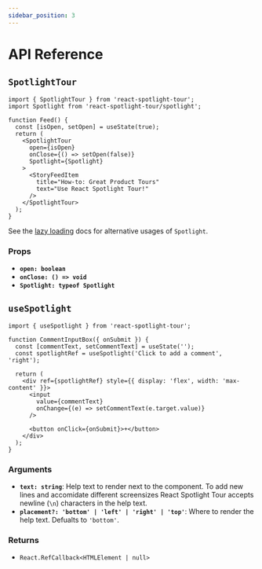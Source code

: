 ```yaml
---
sidebar_position: 3
---
```


# API Reference

## `SpotlightTour`

```tsx
import { SpotlightTour } from 'react-spotlight-tour';
import Spotlight from 'react-spotlight-tour/spotlight';

function Feed() {
  const [isOpen, setOpen] = useState(true);
  return (
    <SpotlightTour
      open={isOpen}
      onClose={() => setOpen(false)}
      Spotlight={Spotlight}
    >
      <StoryFeedItem
        title="How-to: Great Product Tours"
        text="Use React Spotlight Tour!"
      />
    </SpotlightTour>
  );
}
```

See the [lazy loading](/docs/lazy-loading) docs for alternative usages of
`Spotlight`.

### Props

- **`open: boolean`**
- **`onClose: () => void`**
- **`Spotlight: typeof Spotlight`**

## `useSpotlight`

```tsx
import { useSpotlight } from 'react-spotlight-tour';

function CommentInputBox({ onSubmit }) {
  const [commentText, setCommentText] = useState('');
  const spotlightRef = useSpotlight('Click to add a comment', 'right');

  return (
    <div ref={spotlightRef} style={{ display: 'flex', width: 'max-content' }}>
      <input
        value={commentText}
        onChange={(e) => setCommentText(e.target.value)}
      />

      <button onClick={onSubmit}>+</button>
    </div>
  );
}
```

### Arguments

- **`text: string`**: Help text to render next to the component. To add new
  lines and accomidate different screensizes React Spotlight Tour accepts
  newline (`\n`) characters in the help text.
- **`placement?: 'bottom' | 'left' | 'right' | 'top'`**: Where to render the
  help text. Defualts to `'bottom'`.

### Returns

- `React.RefCallback<HTMLElement | null>`
